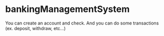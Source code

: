 # bankingManagementSystem 
You can create an account and check. And you can do some transactions (ex. deposit, withdraw, etc...)
